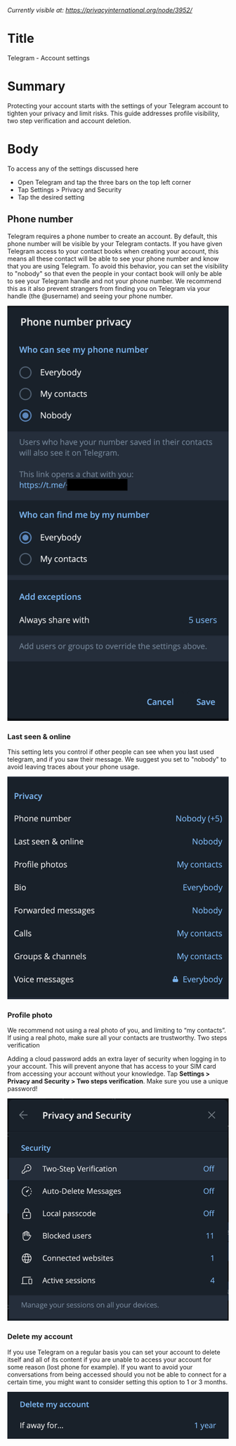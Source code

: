*Currently visible at: https://privacyinternational.org/node/3952/*

# Title
Telegram - Account settings 

# Summary
Protecting your account starts with the settings of your Telegram account to tighten your privacy and limit risks. This guide addresses profile visibility, two step verification and account deletion.

# Body 

To access any of the settings discussed here
- Open Telegram and tap the three bars on the top left corner
- Tap Settings > Privacy and Security
- Tap the desired setting

## Phone number

Telegram requires a phone number to create an account. By default, this phone number will be visible by your Telegram contacts. If you have given Telegram access to your contact books when creating your account, this means all these contact will be able to see your phone number and know that you are using Telegram. To avoid this behavior, you can set the visibility to "nobody" so that even the people in your contact book will only be able to see your Telegram handle and not your phone number. We recommend this as it also prevent strangers from finding you on Telegram via your handle (the @username) and seeing your phone number.

![image](https://raw.githubusercontent.com/privacyint/website-guides/master/images/Telegram/tg_phonenum.png)

### Last seen & online

This setting lets you control if other people can see when you last used telegram, and if you saw their message. We suggest you set to "nobody" to avoid leaving traces about your phone usage.

![image](https://raw.githubusercontent.com/privacyint/website-guides/master/images/Telegram/tg_privacy_sec2.png?token=ADBVYCREAYWFQSN3XCWXXJS7GFM2O)


### Profile photo

We recommend not using a real photo of you, and limiting to “my contacts”. If using a real photo, make sure all your contacts are trustworthy.
Two steps verification

Adding a cloud password adds an extra layer of security when logging in to your account. This will prevent anyone that has access to your SIM card from accessing your account without your knowledge. Tap **Settings > Privacy and Security > Two steps verification**. Make sure you use a unique password! 

![image](https://raw.githubusercontent.com/privacyint/website-guides/master/images/Telegram/tg_two_step.png?token=ADBVYCU4RPMSTPD7XPOGE4S7GFM4S)

### Delete my account

If you use Telegram on a regular basis you can set your account to delete itself and all of its content if you are unable to access your account for some reason (lost phone for example). If you want to avoid your conversations from being accessed should you not be able to connect for a certain time, you might want to consider setting this option to 1 or 3 months. 

![image](https://raw.githubusercontent.com/privacyint/website-guides/master/images/Telegram/tg_deleteacc.png?token=ADBVYCVE3D4AHGMZIHJEZBC7GFM6S)




